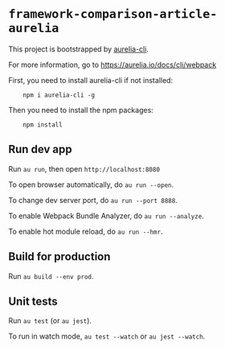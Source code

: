 # `framework-comparison-article-aurelia`

This project is bootstrapped by [aurelia-cli](https://github.com/aurelia/cli).

For more information, go to https://aurelia.io/docs/cli/webpack

First, you need to install aurelia-cli if not installed:

```
    npm i aurelia-cli -g
```

Then you need to install the npm packages:

```
    npm install
```

## Run dev app

Run `au run`, then open `http://localhost:8080`

To open browser automatically, do `au run --open`.

To change dev server port, do `au run --port 8888`.

To enable Webpack Bundle Analyzer, do `au run --analyze`.

To enable hot module reload, do `au run --hmr`.

## Build for production

Run `au build --env prod`.

## Unit tests

Run `au test` (or `au jest`).

To run in watch mode, `au test --watch` or `au jest --watch`.
